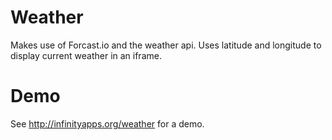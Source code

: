Weather
=======

Makes use of Forcast.io and the weather api. Uses latitude and longitude to display current weather in an iframe. 

Demo
======
See http://infinityapps.org/weather for a demo.
